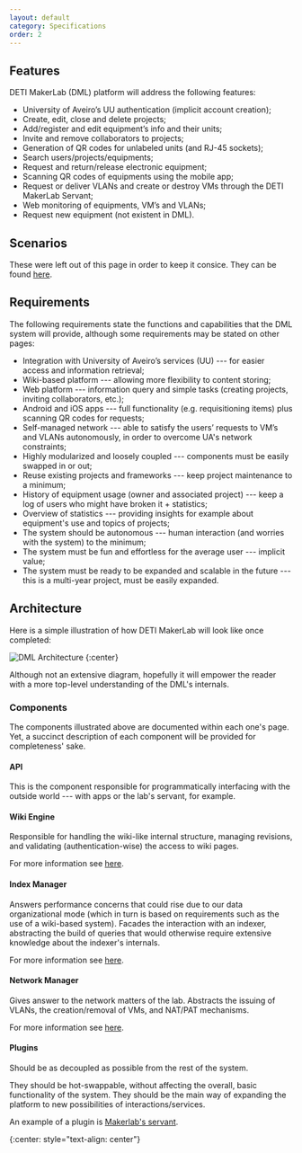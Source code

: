 ```yaml
---
layout: default
category: Specifications
order: 2
---
```


## Features

DETI MakerLab (DML) platform will address the following features:

* University of Aveiro’s UU authentication (implicit account creation);
* Create, edit, close and delete projects;
* Add/register and edit equipment’s info and their units;
* Invite and remove collaborators to projects;
* Generation of QR codes for unlabeled units (and RJ-45 sockets);
* Search users/projects/equipments;
* Request and return/release electronic equipment;
* Scanning QR codes of equipments using the mobile app;
* Request or deliver VLANs and create or destroy VMs through the DETI MakerLab Servant;
* Web monitoring of equipments, VM’s and VLANs;
* Request new equipment (not existent in DML).

## Scenarios

These were left out of this page in order to keep it consice. They can be
found [here](/specification/scenarios/).

## Requirements

The following requirements state the functions and capabilities that the DML
system will provide, although some requirements may be stated on other pages:
* Integration with University of Aveiro’s services (UU) --- for easier access
  and information retrieval;
* Wiki-based platform --- allowing more flexibility to content storing;
* Web platform --- information query and simple tasks (creating projects,
  inviting collaborators, etc.);
* Android and iOS apps --- full functionality (e.g. requisitioning items) plus
  scanning QR codes for requests;
* Self-managed network --- able to satisfy the users’ requests to VM’s and
  VLANs autonomously, in order to overcome UA's network constraints;
* Highly modularized and loosely coupled --- components must be easily swapped
  in or out;
* Reuse existing projects and frameworks --- keep project maintenance to a
  minimum;
* History of equipment usage  (owner and associated project) --- keep a log of
  users who might have broken it + statistics;
* Overview of statistics --- providing insights for example about equipment's
  use and topics of projects;
* The system should be autonomous --- human interaction (and worries with the
  system) to the minimum;
* The system must be fun and effortless for the average user --- implicit
  value;
* The system must be ready to be expanded and scalable in the future --- this
  is a multi-year project, must be easily expanded.

## Architecture

Here is a simple illustration of how DETI MakerLab will look like once
completed:

![DML Architecture](https://firebasestorage.googleapis.com/v0/b/makerlab-b9b8c.appspot.com/o/dml-architecture.svg?alt=media&token=49f78fb4-81a8-408b-a82d-cc4fec9876a1)
{:center}

Although not an extensive diagram, hopefully it will empower the reader with a
more top-level understanding of the DML's internals.

### Components

The components illustrated above are documented within each one's page. Yet,
a succinct description of each component will be provided for completeness'
sake.

#### API

This is the component responsible for programmatically interfacing with the
outside world --- with apps or the lab's servant, for example.

#### Wiki Engine

Responsible for handling the wiki-like internal structure, managing revisions,
and validating (authentication-wise) the access to wiki pages.

For more information see [here](/specification/wiki/).

#### Index Manager

Answers performance concerns that could rise due to our data organizational
mode (which in turn is based on requirements such as the use of a wiki-based
system). Facades the interaction with an indexer, abstracting the build of
queries that would otherwise require extensive knowledge about the indexer's
internals.

For more information see [here](/specification/indexer/).

#### Network Manager

Gives answer to the network matters of the lab. Abstracts the issuing of
VLANs, the creation/removal of VMs, and NAT/PAT mechanisms.

For more information see [here](/specification/network-manager/).

#### Plugins

Should be as decoupled as possible from the rest of the system.

They should be hot-swappable, without affecting the overall, basic
functionality of the system. They should be the main way of expanding the
platform to new possibilities of interactions/services.

An example of a plugin is [Makerlab's servant](/specification/servant/).

<!-- -->
{:center: style="text-align: center"}
